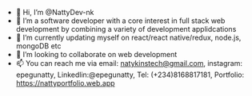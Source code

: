 - 👋 Hi, I’m @NattyDev-nk
- 👀 I’m a software developer with a core interest in full stack web development by combining a variety of development applidcations
- 🌱 I’m currently updating myself on react/react native/redux, node.js, mongoDB etc
- 💞️ I’m looking to collaborate on web development
- 📫 You can reach me via email: natykinstech@gmail.com, instagram: epegunatty, Linkedlin:@epegunatty, Tel: (+234)8168817181, Portfolio: https://nattyportfolio.web.app

<!---
NattyDev-nk/NattyDev-nk is a ✨ special ✨ repository because its `README.md` (this file) appears on your GitHub profile.
You can click the Preview link to take a look at your changes.
--->
